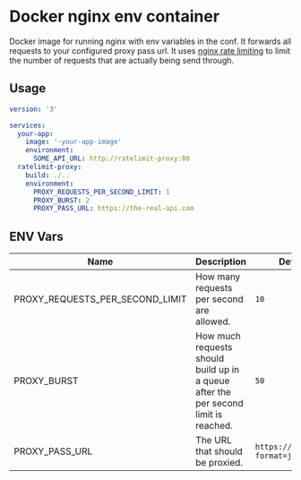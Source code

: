# Docker nginx env container

Docker image for running nginx with env variables in the conf. It forwards all requests to your configured proxy pass url. It uses [nginx rate limiting](https://www.nginx.com/blog/rate-limiting-nginx/) to limit the number of requests that are actually being send through.

## Usage

```yaml
version: '3'

services:
  your-app:
    image: '-your-app-image'
    environment:
      SOME_API_URL: http://ratelimit-proxy:80
  ratelimit-proxy:
    build: ./..
    environment:
      PROXY_REQUESTS_PER_SECOND_LIMIT: 1
      PROXY_BURST: 2
      PROXY_PASS_URL: https://the-real-api.com
```

## ENV Vars

| Name | Description | Default value |
|---|---|---|
| PROXY_REQUESTS_PER_SECOND_LIMIT | How many requests per second are allowed. | `10` |
| PROXY_BURST | How much requests should build up in a queue after the per second limit is reached. | `50` |
| PROXY_PASS_URL | The URL that should be proxied. | `https://api.ipify.org/?format=json` |